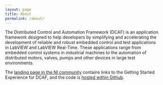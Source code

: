 ```yaml
---
layout: page
title: About
permalink: /about/
---
```


The Distributed Control and Automation Framework (DCAF) is an application framework designed to help developers by simplifying and accelerating the development of reliable and robust embedded control and test applications in LabVIEW and LabVIEW Real-Time. These applications range from embedded control systems in industrial machines to the automation of distributed motors, valves, pumps and other devices in large test environments.

The [landing page in the NI community](ni.com/dcaf) contains links to the Getting Started Experience for DCAF, and the code is [hosted within Github](https://github.com/LabVIEW-DCAF). 
